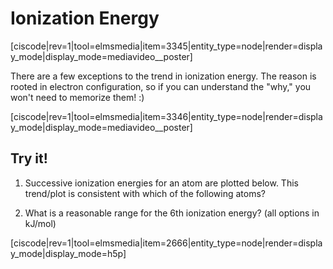 <div style="float:right;margin:auto"><ebook-button title="Ionization Energies" link="https://genchem.science.psu.edu/04-2-ionization-energies"></ebook-button></div>

# Ionization Energy


<media-video>[ciscode|rev=1|tool=elmsmedia|item=3345|entity_type=node|render=display_mode|display_mode=mediavideo__poster]</media-video>


There are a few exceptions to the trend in ionization energy.  The reason is rooted in electron configuration, so if you can understand the "why," you won't need to memorize them! :)

<media-video>[ciscode|rev=1|tool=elmsmedia|item=3346|entity_type=node|render=display_mode|display_mode=mediavideo__poster]</media-video>

## Try it!

1) Successive ionization energies for an atom are plotted below. This trend/plot is consistent with which of the following atoms?

2) What is a reasonable range for the 6th ionization energy? (all options in kJ/mol)

[ciscode|rev=1|tool=elmsmedia|item=2666|entity_type=node|render=display_mode|display_mode=h5p]

<houck-math> </houck-math>